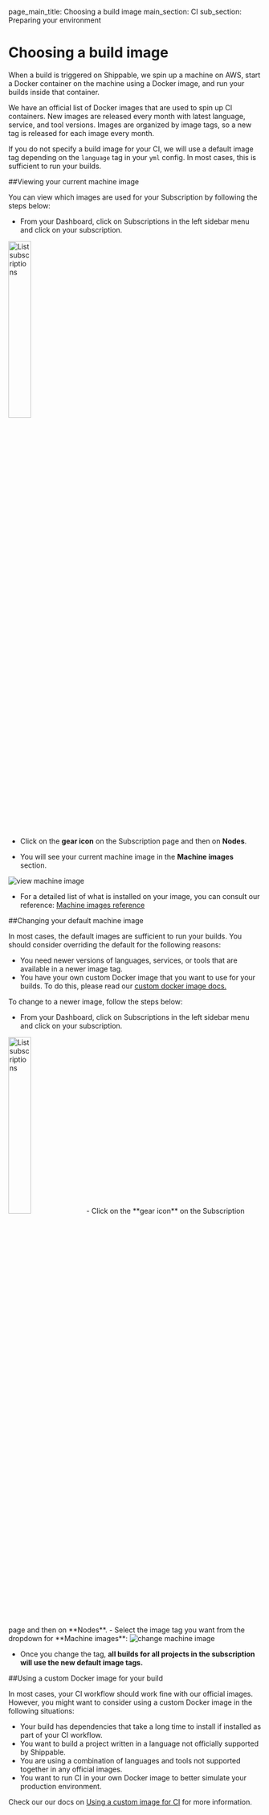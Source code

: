 page_main_title: Choosing a build image
main_section: CI
sub_section: Preparing your environment

# Choosing a build image

When a build is triggered on Shippable, we spin up a machine on AWS, start a Docker container on the machine using a Docker image, and run your builds inside that container.

We have an official list of Docker images that are used to spin up CI containers. New images are released every month with latest language, service, and tool versions.  Images are organized by image tags, so a new tag is released for each image every month.

If you do not specify a build image for your CI, we will use a default image tag depending on the `language` tag in your `yml` config. In most cases, this is sufficient to run your builds.

##Viewing your current machine image

You can view which images are used for your Subscription by following the steps below:

- From your Dashboard, click on Subscriptions in the left sidebar menu and click on your subscription.
<img width="30%" height="30%" src="/images/platform/integrations/list-subscriptions.png" alt="List subscriptions">

- Click on the **gear icon** on the Subscription page and then on **Nodes**.

- You will see your current machine image in the **Machine images** section.

<img src="/images/ci/view-machine-image.png" alt="view machine image">

- For a detailed list of what is installed on your image, you can consult our reference: [Machine images reference](../platform/tutorial/runtime/ami-overview/)

##Changing your default machine image

In most cases, the default images are sufficient to run your builds. You should consider overriding the default for the following reasons:

- You need newer versions of languages, services, or tools that are available in a newer image tag.
- You have your own custom Docker image that you want to use for your builds. To do this, please read our [custom docker image docs.](custom-docker-image/)

To change to a newer image, follow the steps below:

- From your Dashboard, click on Subscriptions in the left sidebar menu and click on your subscription.
<img width="30%" height="30%" src="/images/platform/integrations/list-subscriptions.png" alt="List subscriptions">
- Click on the **gear icon** on the Subscription page and then on **Nodes**.
- Select the image tag you want from the dropdown for **Machine images**:

<img src="/images/ci/view-machine-image.png" alt="change machine image">

- Once you change the tag, **all builds for all projects in the subscription will use the new default image tags.**

##Using a custom Docker image for your build

In most cases, your CI workflow should work fine with our official images. However, you might want to consider using a custom Docker image in the following situations:

- Your build has dependencies that take a long time to install if installed as part of your CI workflow.
- You want to build a project written in a language not officially supported by Shippable.
- You are using a combination of languages and tools not supported together in any official images.
- You want to run CI in your own Docker image to better simulate your production environment.

Check our our docs on [Using a custom image for CI](custom-docker-image/) for more information.
